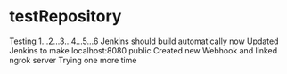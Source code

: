 # testRepository
Testing 1...2...3...4...5...6
Jenkins should build automatically now
Updated Jenkins to make localhost:8080 public
Created new Webhook and linked ngrok server
Trying one more time
